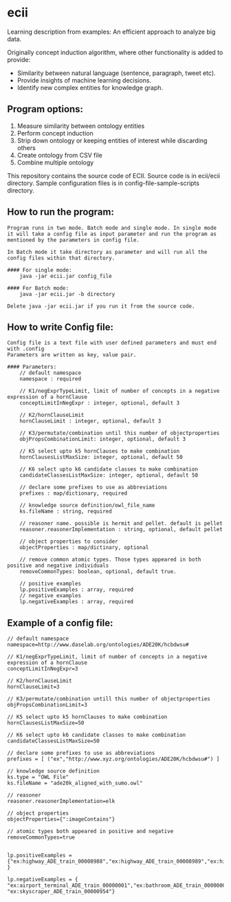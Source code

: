 # ecii
Learning description from examples: An efficient approach to analyze big data.

Originally concept induction algorithm, where other functionality is added to provide:
- Similarity between natural language (sentence, paragraph, tweet etc).
- Provide insights of machine learning decisions.
- Identify new complex entities for knowledge graph.  



## Program options:
1. Measure similarity between ontology entities
2. Perform concept induction
3. Strip down ontology or keeping entities of interest while discarding others
4. Create ontology from CSV file
5. Combine multiple ontology

This repository contains the source code of ECII. 
Source code is in ecii/ecii directory.
Sample configuration files is in config-file-sample-scripts directory.

## How to run the program:
    Program runs in two mode. Batch mode and single mode. In single mode it will take a config file as input parameter and run the program as mentioned by the parameters in config file.
    
    In Batch mode it take directory as parameter and will run all the config files within that directory. 

    #### For single mode:
        java -jar ecii.jar config_file

    #### For Batch mode:
        java -jar ecii.jar -b directory
    
    Delete java -jar ecii.jar if you run it from the source code.


## How to write Config file:
    Config file is a text file with user defined parameters and must end with .config
    Parameters are written as key, value pair. 

    #### Parameters:
        // default namespace
        namespace : required 

        // K1/negExprTypeLimit, limit of number of concepts in a negative expression of a hornClause
        conceptLimitInNegExpr : integer, optional, default 3

        // K2/hornClauseLimit
        hornClauseLimit : integer, optional, default 3

        // K3/permutate/combination until this number of objectproperties
        objPropsCombinationLimit: integer, optional, default 3

        // K5 select upto k5 hornClauses to make combination
        hornClausesListMaxSize: integer, optional, default 50

        // K6 select upto k6 candidate classes to make combination
        candidateClassesListMaxSize: integer, optional, default 50

        // declare some prefixes to use as abbreviations
        prefixes : map/dictionary, required 

        // knowledge source definition/owl_file_name
        ks.fileName : string, required

        // reasoner name. possible is hermit and pellet. default is pellet
        reasoner.reasonerImplementation : string, optional, default pellet

        // object properties to consider
        objectProperties : map/dictinary, optional

        // remove common atomic types. Those types appeared in both positive and negative individuals 
        removeCommonTypes: boolean, optional, default true.

        // positive examples
        lp.positiveExamples : array, required
        // negative examples
        lp.negativeExamples : array, required 


## Example of a config file:
    // default namespace
    namespace=http://www.daselab.org/ontologies/ADE20K/hcbdwsu#

    // K1/negExprTypeLimit, limit of number of concepts in a negative expression of a hornClause
    conceptLimitInNegExpr=3

    // K2/hornClauseLimit
    hornClauseLimit=3

    // K3/permutate/combination untill this number of objectproperties
    objPropsCombinationLimit=3

    // K5 select upto k5 hornClauses to make combination
    hornClausesListMaxSize=50

    // K6 select upto k6 candidate classes to make combination
    candidateClassesListMaxSize=50

    // declare some prefixes to use as abbreviations
    prefixes = [ ("ex","http://www.xyz.org/ontologies/ADE20K/hcbdwsu#") ]

    // knowledge source definition
    ks.type = "OWL File"
    ks.fileName = "ade20k_aligned_with_sumo.owl"

    // reasoner
    reasoner.reasonerImplementation=elk

    // object properties
    objectProperties={":imageContains"}

    // atomic types both appeared in positive and negative
    removeCommonTypes=true


    lp.positiveExamples = {"ex:highway_ADE_train_00008988","ex:highway_ADE_train_00008989","ex:highway_ADE_train_00008990","ex:highway_ADE_train_00008991","ex:highway_ADE_train_00008992" }

    lp.negativeExamples = { "ex:airport_terminal_ADE_train_00000001","ex:bathroom_ADE_train_00000006","ex:bedroom_ADE_train_00000192","ex:building_facade_ADE_train_00004593","ex:conference_room_ADE_train_00000570","ex:corridor_ADE_train_00000574","ex:dining_room_ADE_train_00006845","ex:hotel_room_ADE_train_00009520","ex:kitchen_ADE_train_00000594","ex:living_room_ADE_train_00000651","ex:mountain_snowy_ADE_train_00000932","ex:office_ADE_train_00000933","ex:street_ADE_train_00016858", "ex:skyscraper_ADE_train_00000954"}
